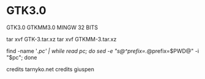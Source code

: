 # GTK3.0
GTK3.0 GTKMM3.0 MINGW 32 BITS


tar xvf GTK-3.tar.xz 
tar xvf GTKMM-3.tar.xz 

find -name '*.pc' | while read pc; do sed -e "s@^prefix=.*@prefix=$PWD@" -i "$pc"; done


credits tarnyko.net
credits giuspen
